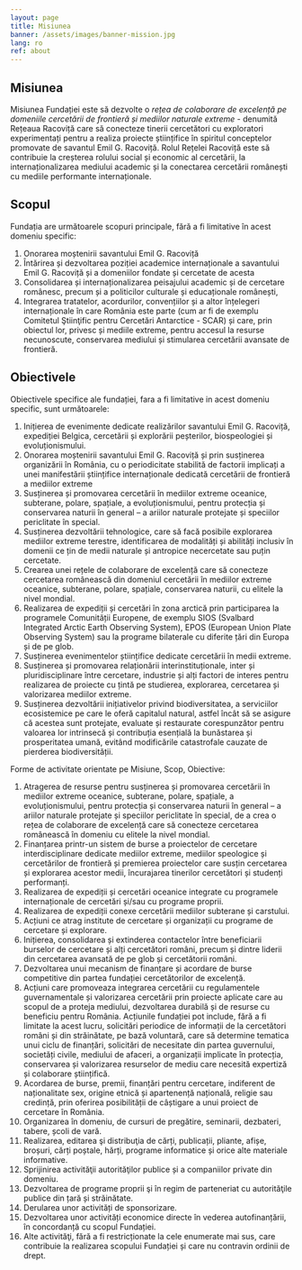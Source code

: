 ```yaml
---
layout: page
title: Misiunea
banner: /assets/images/banner-mission.jpg
lang: ro
ref: about
---
```


## Misiunea

Misiunea Fundației este să dezvolte o *rețea de colaborare de excelență pe
domeniile cercetării de frontieră și mediilor naturale extreme* - denumită
Rețeaua Racoviță care să conecteze tinerii cercetători cu exploratori
experimentați pentru a realiza proiecte științifice în spiritul conceptelor
promovate de savantul Emil G. Racoviță. Rolul Rețelei Racoviță este să
contribuie la creșterea rolului social și economic al cercetării, la
internaționalizarea mediului academic și la conectarea cercetării românești
cu mediile performante internaționale.

## Scopul

Fundația are următoarele scopuri principale, fără a fi limitative în acest domeniu specific:

1. Onorarea moștenirii savantului Emil G. Racoviță
1. Întărirea și dezvoltarea poziției academice internaționale a savantului Emil G. Racoviță și a domeniilor fondate și cercetate de acesta
1. Consolidarea și internaționalizarea peisajului academic și de cercetare românesc, precum și a politicilor culturale și educaționale românești,
1. Integrarea tratatelor, acordurilor, convențiilor și a altor înțelegeri internaționale în care România este parte (cum ar fi de exemplu Comitetul Ştiinţific pentru Cercetări Antarctice - SCAR) și care, prin obiectul lor, privesc și mediile extreme, pentru accesul la resurse necunoscute, conservarea mediului și stimularea cercetării avansate de frontieră.

## Obiectivele

Obiectivele specifice ale fundației, fara a fi limitative in acest domeniu specific, sunt următoarele:

1. Inițierea de evenimente dedicate realizărilor savantului Emil G. Racoviță, expediției Belgica, cercetării și explorării peșterilor, biospeologiei și evoluționismului.
1. Onorarea moștenirii savantului Emil G. Racoviță și prin susținerea organizării în România, cu o periodicitate stabilită de factorii implicați a unei manifestării științifice internaționale dedicată cercetării de frontieră a mediilor extreme
1. Susținerea și promovarea cercetării în mediilor extreme oceanice, subterane, polare, spațiale, a evoluționismului, pentru protecția și conservarea naturii în general – a ariilor naturale protejate și speciilor periclitate în special.
1. Susținerea dezvoltării tehnologice, care să facă posibile explorarea mediilor extreme terestre, identificarea de modalități și abilități inclusiv în domenii ce țin de medii naturale și antropice necercetate sau puțin cercetate.
1. Crearea unei rețele de colaborare de excelență care să conecteze cercetarea românească din domeniul cercetării în mediilor extreme oceanice, subterane, polare, spațiale, conservarea naturii, cu elitele la nivel mondial.
1. Realizarea de expediții și cercetări în zona arctică prin participarea la programele Comunității Europene, de exemplu SIOS (Svalbard Integrated Arctic Earth Observing System), EPOS (European Union Plate Observing System) sau la programe bilaterale cu diferite țări din Europa și de pe glob.
1. Susținerea evenimentelor științifice dedicate cercetării în medii extreme.
1. Susținerea și promovarea relaționării interinstituționale, inter și pluridisciplinare între cercetare, industrie și alți factori de interes pentru realizarea de proiecte cu țintă pe studierea, explorarea, cercetarea și valorizarea mediilor extreme.
1. Susținerea dezvoltării inițiativelor privind biodiversitatea, a serviciilor ecosistemice pe care le oferă capitalul natural, astfel încât să se asigure că acestea sunt protejate, evaluate și restaurate corespunzător pentru valoarea lor intrinsecă și contribuția esențială la bunăstarea și prosperitatea umană, evitând modificările catastrofale cauzate de pierderea biodiversității.

Forme de activitate orientate pe Misiune, Scop, Obiective:

<ol>
<li class="roman"> Atragerea de resurse pentru susținerea și promovarea cercetării în mediilor extreme oceanice, subterane, polare, spațiale, a evoluționismului, pentru protecția și conservarea naturii în general – a ariilor naturale protejate și speciilor periclitate în special, de a crea o rețea de colaborare de excelență care să conecteze cercetarea românească în domeniu cu elitele la nivel mondial.</li>
<li class="roman"> Finanțarea printr-un sistem de burse a proiectelor de cercetare interdisciplinare dedicate mediilor extreme, mediilor speologice și cercetărilor de frontieră și premierea proiectelor care susțin cercetarea și explorarea acestor medii, încurajarea tinerilor cercetători și studenți performanți.</li>
<li class="roman"> Realizarea de expediții și cercetări oceanice integrate cu programele internaționale de cercetări și/sau cu programe proprii.</li>
<li class="roman"> Realizarea de expediții conexe cercetării mediilor subterane și carstului.</li>
<li class="roman"> Acțiuni ce atrag institute de cercetare și organizații cu programe de cercetare și explorare.</li>
<li class="roman"> Inițierea, consolidarea și extinderea contactelor între beneficiarii burselor de cercetare și alți cercetători români, precum și dintre liderii din cercetarea avansată de pe glob și cercetătorii români.</li>
<li class="roman"> Dezvoltarea unui mecanism de finanțare și acordare de burse competitive din partea fundației cercetătorilor de excelență.</li>
<li class="roman"> Acțiuni care promoveaza integrarea cercetării cu regulamentele guvernamentale și valorizarea cercetării prin proiecte aplicate care au scopul de a proteja mediului, dezvoltarea durabilă și de resurse cu beneficiu pentru România.  Acțiunile fundației pot include, fără a fi limitate la acest lucru, solicitări periodice de informații de la cercetători români și din străinătate, pe bază voluntară, care să determine tematica unui ciclu de finanțări, solicitări de necesitate din partea guvernului, societăți civile, mediului de afaceri, a organizații implicate în protecția, conservarea și valorizarea resurselor de mediu care necesită expertiză și colaborare științifică.</li>
<li class="roman"> Acordarea de burse, premii, finanțări pentru cercetare, indiferent de naționalitate sex, origine etnică și apartenență națională, religie sau credință, prin oferirea posibilității de câștigare a unui proiect de cercetare în România.</li>
<li class="roman"> Organizarea în domeniu, de cursuri de pregătire, seminarii, dezbateri, tabere, școli de vară.</li>
<li class="roman"> Realizarea, editarea şi distribuţia de cărți, publicații, pliante, afișe, broșuri, cărți poștale, hărți, programe informatice și orice alte materiale informative.</li>
<li class="roman"> Sprijinirea activităţii autorităţilor publice și a companiilor private din domeniu.</li>
<li class="roman"> Dezvoltarea de programe proprii şi în regim de parteneriat cu autorităţile publice din țară și străinătate.</li>
<li class="roman"> Derularea unor activități de sponsorizare.</li>
<li class="roman"> Dezvoltarea unor activități economice directe în vederea autofinanțării, în concordanță cu scopul Fundației.</li>
<li class="roman"> Alte activităţi, fără a fi restricționate la cele enumerate mai sus, care contribuie la realizarea scopului Fundației și care nu contravin ordinii de drept.</li>
</ol>
